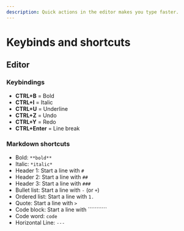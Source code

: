```yaml
---
description: Quick actions in the editor makes you type faster.
---
```


# Keybinds and shortcuts

## Editor

### Keybindings

* **CTRL+B** = Bold
* **CTRL+I** = Italic
* **CTRL+U** = Underline
* **CTRL+Z** = Undo
* **CTRL+Y** = Redo
* **CTRL+Enter** = Line break

### Markdown shortcuts

* Bold: `**bold**`
* Italic: `*italic*`
* Header 1: Start a line with `#`
* Header 2: Start a line with `##`
* Header 3: Start a line with `###`
* Bullet list: Start a line with `-` \(or `+`\)
* Ordered list: Start a line with `1.`
* Quote: Start a line with `>`
* Code block: Start a line with ```````````
* Code word:  ```code```
* Horizontal Line: `---`



